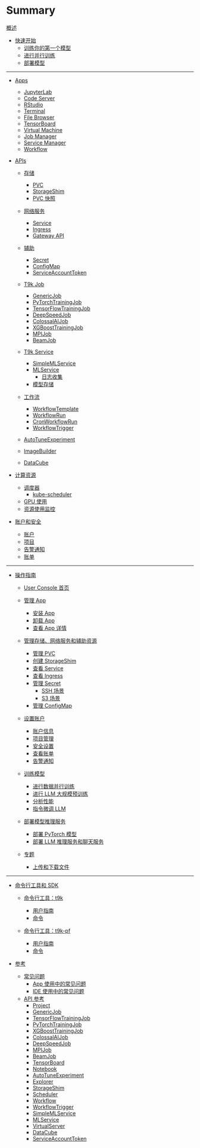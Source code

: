 # Summary

[概述](./overview.md)

* [快速开始](get-started/index.md)
    * [训练你的第一个模型](get-started/training-first-model.md)<!--在 notebook 完成训练-->
    * [进行并行训练](get-started/parallel-training.md)<!--使用 job 进行并行训练-->
    * [部署模型](get-started/deploy-model.md)<!--保存数据集和模型文件-->

---

* [Apps](app/index.md)
    * [JupyterLab](app/jupyterlab.md)
    * [Code Server](app/codeserver.md)
    * [RStudio](app/rstudio.md)
    * [Terminal](app/terminal.md)
    * [File Browser](app/filebrowser.md)
    * [TensorBoard](app/tensorboard.md)
    * [Virtual Machine](app/virtual-machine.md)
    * [Job Manager](app/job-manager.md)
    * [Service Manager](app/service-manager.md)
    * [Workflow](app/workflow.md)
    <!-- * [Argo Workflow](app/argo-workflow.md) -->
    <!-- * [PostgreSQL](app/postgresql.md) -->

* [APIs](api/index.md)

    * [存储](api/storage/index.md)
        * [PVC](api/storage/pvc.md)
        * [StorageShim](api/storage/storageshim.md)
        * [PVC 快照](api/storage/pvc-snapshot.md)

    * [网络服务](api/network/index.md)
        * [Service](api/network/service.md)
        * [Ingress](api/network/ingress.md)
        * [Gateway API](api/network/gateway-api.md)

    * [辅助](api/auxiliary/index.md)
        * [Secret](api/auxiliary/secret.md)
        * [ConfigMap](api/auxiliary/configmap.md)
        * [ServiceAccountToken](api/auxiliary/serviceaccounttoken.md)

    * [T9k Job](api/t9k-job/index.md)
        * [GenericJob](api/t9k-job/genericjob.md)
        * [PyTorchTrainingJob](api/t9k-job/pytorchtrainingjob.md)
        * [TensorFlowTrainingJob](api/t9k-job/tensorflowtrainingjob.md)
        * [DeepSpeedJob](api/t9k-job/deepspeedjob.md)
        * [ColossalAIJob](api/t9k-job/colossalaijob.md)
        * [XGBoostTrainingJob](api/t9k-job/xgboosttrainingjob.md)
        * [MPIJob](api/t9k-job/mpijob.md)
        * [BeamJob](api/t9k-job/beamjob.md)

    * [T9k Service](api/t9k-service/index.md)
        * [SimpleMLService](api/t9k-service/simplemlservice.md)
        * [MLService](api/t9k-service/mlservice.md)
            * [日志收集](api/t9k-service/mlservice-logger.md)
        * [模型存储](api/t9k-service/storage.md)

    * [工作流](api/workflow/index.md)
        * [WorkflowTemplate](api/workflow/workflowtemplate.md)
        * [WorkflowRun](api/workflow/workflowrun.md)
        * [CronWorkflowRun](api/workflow/cronworkflowrun.md)
        * [WorkflowTrigger](api/workflow/workflowtrigger.md)

    * [AutoTuneExperiment](api/autotuneexperiment.md)
    * [ImageBuilder](api/imagebuilder.md)
    * [DataCube](api/datacube.md)

* [计算资源](compute-resource/index.md)
    * [调度器](compute-resource/scheduler/index.md)
        * [kube-scheduler](compute-resource/scheduler/kube-scheduler.md)
    * [GPU 使用](compute-resource/gpu-usage.md)
    * [资源使用监控](compute-resource/resources-monitoring.md)
    <!-- * [资源回收](compute-resource/reclaim.md) -->

* [账户和安全](security/index.md)
    * [账户](security/account.md)
    * [项目](security/project.md)
    * [告警通知](security/alert.md)
    * [账单](security/bills.md)

---

* [操作指南](guide/index.md)

    * [User Console 首页](guide/homepage.md)

    * [管理 App](guide/manage-app/index.md)
        * [安装 App](guide/manage-app/install-app.md)
        * [卸载 App](guide/manage-app/uninstall-app.md)
        * [查看 App 详情](guide/manage-app/view-app-detail.md)

    * [管理存储、网络服务和辅助资源](guide/manage-storage-network-and-auxiliary/index.md)
        * [管理 PVC](guide/manage-storage-network-and-auxiliary/pvc.md)
        * [创建 StorageShim](guide/manage-storage-network-and-auxiliary/storageshim.md)
        * [查看 Service](guide/manage-storage-network-and-auxiliary/service.md)
        * [查看 Ingress](guide/manage-storage-network-and-auxiliary/ingress.md)
        * [管理 Secret](guide/manage-storage-network-and-auxiliary/secret.md)
            * [SSH 场景](guide/manage-storage-network-and-auxiliary/secret-ssh.md)
            * [S3 场景](guide/manage-storage-network-and-auxiliary/secret-s3.md)
            <!-- * [Docker 场景](guide/manage-storage-network-and-auxiliary/secret-docker.md) -->
        * [管理 ConfigMap](guide/manage-storage-network-and-auxiliary/configmap.md)

    * [设置账户](guide/account/index.md)
        * [账户信息](guide/account/view-profile.md)
        * [项目管理](guide/account/project-management.md)
        * [安全设置](guide/account/security-setting.md)
        * [查看账单](guide/account/view-bill.md)
        * [告警通知](guide/account/alert-notification.md)

    * [训练模型](guide/train-model/index.md)
        * [进行数据并行训练](guide/train-model/dp-training.md)
        * [进行 LLM 大规模预训练](guide/train-model/llm-large-scale-pretraining.md)
        * [分析性能](guide/train-model/profile.md)
        * [指令微调 LLM](guide/train-model/llm-instruction-tuning.md)

    * [部署模型推理服务](guide/deploy-model/index.md)
        * [部署 PyTorch 模型](guide/deploy-model/deploy-pytorch.md)
        * [部署 LLM 推理服务和聊天服务](guide/deploy-model/deploy-llm.md)

    * [专题](guide/theme/index.md)
        * [上传和下载文件](guide/theme/upload-and-download-file.md)
        <!-- [mlflow] -->
        <!-- [argo] -->
        <!-- [使用特定类型的 GPU] 不同厂商、不同型号 nodeselector -->

---

* [命令行工具和 SDK](tool/index.md)

    * [命令行工具：t9k](tool/cli-t9k/index.md)
        * [用户指南](tool/cli-t9k/guide.md)
        * [命令](tool/cli-t9k/commands.md)

    * [命令行工具：t9k-pf](tool/cli-t9k-pf/index.md)
        * [用户指南](tool/cli-t9k-pf/guide.md)
        * [命令](tool/cli-t9k-pf/commands.md)

    <!-- * [Python SDK：t9k](tool/python-sdk-t9k/index.md)
        * [用户指南](tool/python-sdk-t9k/guide.md)
        * [API](tool/python-sdk-t9k/api/index.md)
            * [t9k.ah](tool/python-sdk-t9k/api/t9k-ah.md)
            * [t9k.ah.core](tool/python-sdk-t9k/api/t9k-ah-core.md)
            * [t9k.config](tool/python-sdk-t9k/api/t9k-config.md)
            * [t9k.em](tool/python-sdk-t9k/api/t9k-em.md)
            * [t9k.tuner](tool/python-sdk-t9k/api/t9k-tuner.md) -->

    <!-- * [Codepack](tool/codepack/index.md)
        * [概念](tool/codepack/concepts.md)
        * [Codepack 定义](tool/codepack/definition.md)
        * [命令行工具](tool/codepack/cli.md)
        * [示例](tool/codepack/example.md) -->

* [参考](reference/index.md)
    * [常见问题](reference/faq/index.md)
        * [App 使用中的常见问题](reference/faq/faq-in-app-usage.md)
        * [IDE 使用中的常见问题](reference/faq/faq-in-ide-usage.md)
    * [API 参考](reference/api-reference/index.md)
        * [Project](reference/api-reference/project.md)
        * [GenericJob](reference/api-reference/genericjob.md)
        * [TensorFlowTrainingJob](reference/api-reference/tensorflowtrainingjob.md)
        * [PyTorchTrainingJob](reference/api-reference/pytorchtrainingjob.md)
        * [XGBoostTrainingJob](reference/api-reference/xgboosttrainingjob.md)
        * [ColossalAIJob](reference/api-reference/colossalaijob.md)
        * [DeepSpeedJob](reference/api-reference/deepspeedjob.md)
        * [MPIJob](reference/api-reference/mpijob.md)
        * [BeamJob](reference/api-reference/beamjob.md)
        * [TensorBoard](reference/api-reference/tensorboard.md)
        * [Notebook](reference/api-reference/notebook.md)
        * [AutoTuneExperiment](reference/api-reference/autotune.md)
        * [Explorer](reference/api-reference/explorer.md)
        * [StorageShim](reference/api-reference/storageshim.md)
        * [Scheduler](reference/api-reference/scheduler.md)
        * [Workflow](reference/api-reference/workflow.md)
        * [WorkflowTrigger](reference/api-reference/workflowtrigger.md)
        * [SimpleMLService](reference/api-reference/simplemlservice.md)
        * [MLService](reference/api-reference/mlservice.md)
        * [VirtualServer](reference/api-reference/virtualserver.md)
        * [DataCube](reference/api-reference/datacube.md)
        * [ServiceAccountToken](reference/api-reference/serviceaccounttoken.md)
